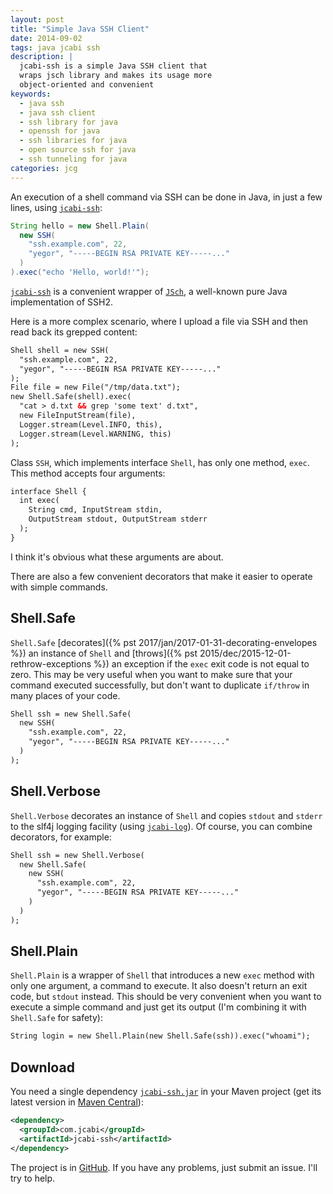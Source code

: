 ```yaml
---
layout: post
title: "Simple Java SSH Client"
date: 2014-09-02
tags: java jcabi ssh
description: |
  jcabi-ssh is a simple Java SSH client that
  wraps jsch library and makes its usage more
  object-oriented and convenient
keywords:
  - java ssh
  - java ssh client
  - ssh library for java
  - openssh for java
  - ssh libraries for java
  - open source ssh for java
  - ssh tunneling for java
categories: jcg
---
```


An execution of a shell command via SSH can be done in
Java, in just a few lines, using [`jcabi-ssh`](http://ssh.jcabi.com):

```java
String hello = new Shell.Plain(
  new SSH(
    "ssh.example.com", 22,
    "yegor", "-----BEGIN RSA PRIVATE KEY-----..."
  )
).exec("echo 'Hello, world!'");
```

[`jcabi-ssh`](http://ssh.jcabi.com) is
a convenient wrapper of [`JSch`](http://www.jcraft.com/jsch/),
a well-known pure Java implementation of SSH2.

<!--more-->

Here is a more complex scenario, where I upload a file via SSH
and then read back its grepped content:

```xml
Shell shell = new SSH(
  "ssh.example.com", 22,
  "yegor", "-----BEGIN RSA PRIVATE KEY-----..."
);
File file = new File("/tmp/data.txt");
new Shell.Safe(shell).exec(
  "cat > d.txt && grep 'some text' d.txt",
  new FileInputStream(file),
  Logger.stream(Level.INFO, this),
  Logger.stream(Level.WARNING, this)
);
```

Class `SSH`, which implements interface `Shell`, has only one method, `exec`.
This method accepts four arguments:

```xml
interface Shell {
  int exec(
    String cmd, InputStream stdin,
    OutputStream stdout, OutputStream stderr
  );
}
```

I think it's obvious what these arguments are about.

There are also a few convenient decorators that make it easier to operate with
simple commands.

## Shell.Safe

`Shell.Safe`
[decorates]({% pst 2017/jan/2017-01-31-decorating-envelopes %}) an instance of `Shell` and
[throws]({% pst 2015/dec/2015-12-01-rethrow-exceptions %}) an exception
if the `exec` exit code is not equal to zero. This may be very useful when
you want to make sure that your command executed successfully, but don't
want to duplicate `if/throw` in many places of your code.

```xml
Shell ssh = new Shell.Safe(
  new SSH(
    "ssh.example.com", 22,
    "yegor", "-----BEGIN RSA PRIVATE KEY-----..."
  )
);
```

## Shell.Verbose

`Shell.Verbose` decorates an instance of `Shell` and copies
`stdout` and `stderr` to the slf4j logging facility (using
[`jcabi-log`](http://log.jcabi.com)). Of course, you can combine
decorators, for example:

```xml
Shell ssh = new Shell.Verbose(
  new Shell.Safe(
    new SSH(
      "ssh.example.com", 22,
      "yegor", "-----BEGIN RSA PRIVATE KEY-----..."
    )
  )
);
```

## Shell.Plain

`Shell.Plain` is a wrapper of `Shell` that introduces a new `exec` method
with only one argument, a command to execute. It also doesn't return an
exit code, but `stdout` instead. This should be very convenient when you want
to execute a simple command and just get its output
(I'm combining it with `Shell.Safe` for safety):

```xml
String login = new Shell.Plain(new Shell.Safe(ssh)).exec("whoami");
```

## Download

You need a single dependency
[`jcabi-ssh.jar`](http://repo1.maven.org/maven2/com/jcabi/jcabi-ssh)
in your Maven project
(get its latest version in [Maven Central](http://search.maven.org/)):

```xml
<dependency>
  <groupId>com.jcabi</groupId>
  <artifactId>jcabi-ssh</artifactId>
</dependency>
```

The project is in [GitHub](https://github.com/jcabi/jcabi-ssh).
If you have any problems, just submit an issue. I'll try to help.
